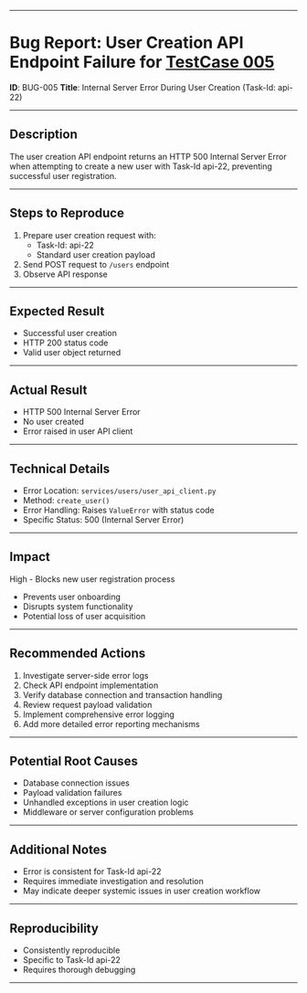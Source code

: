 
---

# Bug Report: User Creation API Endpoint Failure for [TestCase 005](/docs/TestCases/Test_case_create_user_004.md)

**ID**: BUG-005
**Title**: Internal Server Error During User Creation (Task-Id: api-22)

---

## Description

The user creation API endpoint returns an HTTP 500 Internal Server Error when attempting to create a new user with Task-Id api-22, preventing successful user registration.

---

## Steps to Reproduce

1. Prepare user creation request with:
   - Task-Id: api-22
   - Standard user creation payload
2. Send POST request to `/users` endpoint
3. Observe API response

---

## Expected Result

- Successful user creation
- HTTP 200 status code
- Valid user object returned

---

## Actual Result

- HTTP 500 Internal Server Error
- No user created
- Error raised in user API client

---

## Technical Details

- Error Location: `services/users/user_api_client.py`
- Method: `create_user()`
- Error Handling: Raises `ValueError` with status code
- Specific Status: 500 (Internal Server Error)

---

## Impact

High - Blocks new user registration process

- Prevents user onboarding
- Disrupts system functionality
- Potential loss of user acquisition

---

## Recommended Actions

1. Investigate server-side error logs
2. Check API endpoint implementation
3. Verify database connection and transaction handling
4. Review request payload validation
5. Implement comprehensive error logging
6. Add more detailed error reporting mechanisms

---

## Potential Root Causes

- Database connection issues
- Payload validation failures
- Unhandled exceptions in user creation logic
- Middleware or server configuration problems

---

## Additional Notes

- Error is consistent for Task-Id api-22
- Requires immediate investigation and resolution
- May indicate deeper systemic issues in user creation workflow

---

## Reproducibility

- Consistently reproducible
- Specific to Task-Id api-22
- Requires thorough debugging

---
